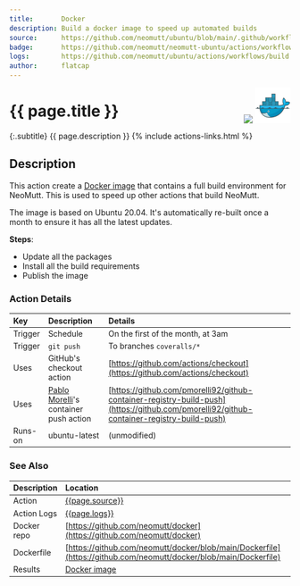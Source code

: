```yaml
---
title:       Docker
description: Build a docker image to speed up automated builds
source:      https://github.com/neomutt/ubuntu/blob/main/.github/workflows/build.yml
badge:       https://github.com/neomutt/neomutt-ubuntu/actions/workflows/build.yml/badge.svg
logs:        https://github.com/neomutt/ubuntu/actions/workflows/build.yml
author:      flatcap
---
```


<div style="float: right;">
<a href="{{page.logs}}"><img src="{{page.badge}}" /></a>
<a href="https://www.docker.com/"><img src="/images/docker.png" /></a>
</div>

# {{ page.title }}

{:.subtitle}
{{ page.description }}
{% include actions-links.html %}

## Description

This action create a [Docker image](https://www.docker.com/) that contains a
full build environment for NeoMutt.  This is used to speed up other actions
that build NeoMutt.

The image is based on Ubuntu 20.04.  It's automatically re-built once a month
to ensure it has all the latest updates.

**Steps**:
- Update all the packages
- Install all the build requirements
- Publish the image

### Action Details

| Key     | Description                                                            | Details                                                                                                                                  |
| :------ | :--------------------------------------------------------------------- | :--------------------------------------------------------------------------------------------------------------------------------------- |
| Trigger | Schedule                                                               | On the first of the month, at 3am                                                                                                        |
| Trigger | `git push`                                                             | To branches `coveralls/*`                                                                                                                |
| Uses    | GitHub's checkout action                                               | [https://github.com/actions/checkout](https://github.com/actions/checkout)                                                               |
| Uses    | [Pablo Morelli](https://github.com/pmorelli92)'s container push action | [https://github.com/pmorelli92/github-container-registry-build-push](https://github.com/pmorelli92/github-container-registry-build-push) |
| Runs-on | ubuntu-latest                                                          | (unmodified)                                                                                                                             |

### See Also

| Description | Location                                                                                                         |
| :---------- | :--------------------------------------------------------------------------------------------------------------- |
| Action      | [{{page.source}}]({{page.source}})                                                                               |
| Action Logs | [{{page.logs}}]({{page.logs}})                                                                                   |
| Docker repo | [https://github.com/neomutt/docker](https://github.com/neomutt/docker)                                           |
| Dockerfile  | [https://github.com/neomutt/docker/blob/main/Dockerfile](https://github.com/neomutt/docker/blob/main/Dockerfile) |
| Results     | [Docker image](https://github.com/neomutt/docker/pkgs/container/ubuntu)                                          |

